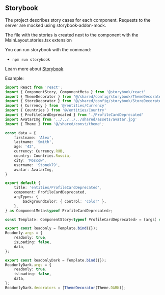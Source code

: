 ## Storybook

The project describes story cases for each component.
Requests to the server are mocked using storybook-addon-mock.

The file with the stories is created next to the component with the MainLayout.stories.tsx extension

You can run storybook with the command:
- `npm run storybook`

Learn more about [Storybook](/docs/storybook.md)

Example:

```typescript jsx
import React from 'react';
import { ComponentStory, ComponentMeta } from '@storybook/react'
import { ThemeDecorator } from '@/shared/config/storybook/ThemeDecorator/ThemeDecorator'
import { StoreDecorator } from '@/shared/config/storybook/StoreDecorator/StoreDecorator'
import { Currency } from '@/entities/Currency'
import { Countries } from '@/entities/Country'
import { ProfileCardDeprecated } from './ProfileCardDeprecated'
import AvatarImg from '../../../../shared/assets/avatar.jpg'
import { Theme } from '@/shared/const/theme';

const data = {
    firstname: 'Alex',
    lastname: 'Smith',
    age: '42',
    currency: Currency.RUB,
    country: Countries.Russia,
    city: 'Moscow',
    username: 'Stonek79',
    avatar: AvatarImg,
}

export default {
    title: 'entities/ProfileCardDeprecated',
    component: ProfileCardDeprecated,
    argTypes: {
        backgroundColor: { control: 'color' },
    },
} as ComponentMeta<typeof ProfileCardDeprecated>;

const Template: ComponentStory<typeof ProfileCardDeprecated> = (args) => <ProfileCardDeprecated {...args} />;

export const Readonly = Template.bind({});
Readonly.args = {
    readonly: true,
    isLoading: false,
    data,
};

export const ReadonlyDark = Template.bind({});
ReadonlyDark.args = {
    readonly: true,
    isLoading: false,
    data,
};
ReadonlyDark.decorators = [ThemeDecorator(Theme.DARK)];
```

